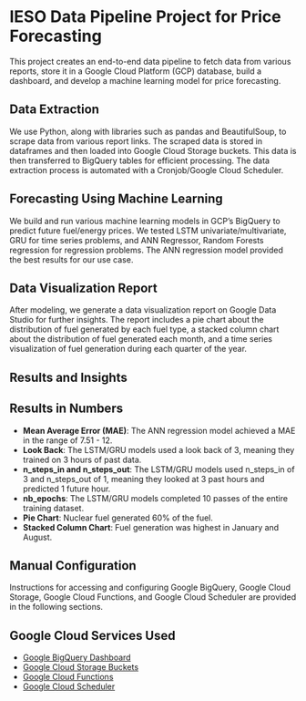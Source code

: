 # IESO Data Pipeline Project for Price Forecasting
This project creates an end-to-end data pipeline to fetch data from various reports, store it in a Google Cloud Platform (GCP) database, build a dashboard, and develop a machine learning model for price forecasting.
## Data Extraction
We use Python, along with libraries such as pandas and BeautifulSoup, to scrape data from various report links. The scraped data is stored in dataframes and then loaded into Google Cloud Storage buckets. This data is then transferred to BigQuery tables for efficient processing. The data extraction process is automated with a Cronjob/Google Cloud Scheduler.
## Forecasting Using Machine Learning
We build and run various machine learning models in GCP’s BigQuery to predict future fuel/energy prices. We tested LSTM univariate/multivariate, GRU for time series problems, and ANN Regressor, Random Forests regression for regression problems. The ANN regression model provided the best results for our use case.
## Data Visualization Report
After modeling, we generate a data visualization report on Google Data Studio for further insights. The report includes a pie chart about the distribution of fuel generated by each fuel type, a stacked column chart about the distribution of fuel generated each month, and a time series visualization of fuel generation during each quarter of the year.
## Results and Insights
## Results in Numbers

- **Mean Average Error (MAE)**: The ANN regression model achieved a MAE in the range of 7.51 - 12.
- **Look Back**: The LSTM/GRU models used a look back of 3, meaning they trained on 3 hours of past data.
- **n_steps_in and n_steps_out**: The LSTM/GRU models used n_steps_in of 3 and n_steps_out of 1, meaning they looked at 3 past hours and predicted 1 future hour.
- **nb_epochs**: The LSTM/GRU models completed 10 passes of the entire training dataset.
- **Pie Chart**: Nuclear fuel generated 60% of the fuel.
- **Stacked Column Chart**: Fuel generation was highest in January and August.

## Manual Configuration
Instructions for accessing and configuring Google BigQuery, Google Cloud Storage, Google Cloud Functions, and Google Cloud Scheduler are provided in the following sections.
## Google Cloud Services Used
- [Google BigQuery Dashboard](https://console.cloud.google.com/bigquery)
- [Google Cloud Storage Buckets](https://console.cloud.google.com/storage/browser)
- [Google Cloud Functions](https://console.cloud.google.com/functions/list)
- [Google Cloud Scheduler](https://console.cloud.google.com/cloudscheduler)
